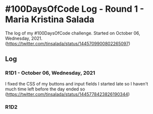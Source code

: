 # #100DaysOfCode Log - Round 1 - Maria Kristina Salada

The log of my #100DaysOfCode challenge. Started on October 06, Wednesday, 2021.
(https://twitter.com/tinsalada/status/1445709900802265097)

## Log

### R1D1 - October 06, Wednesday, 2021
I fixed the CSS of my buttons and input fields
I started late so I haven't much time left before the day ended so
(https://twitter.com/tinsalada/status/1445778423826190344)

### R1D2
